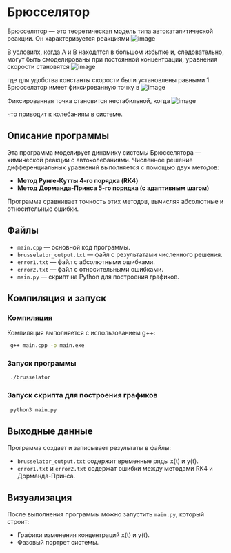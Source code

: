 # Брюсселятор
Брюсселятор — это теоретическая модель типа автокаталитической реакции. 
Он характеризуется реакциями
![image](https://github.com/user-attachments/assets/aaadd3df-dae2-455a-8cc2-2f4cfbd77d35)

В условиях, когда A и B находятся в большом избытке и, следовательно, могут быть смоделированы при постоянной концентрации, уравнения скорости становятся
![image](https://github.com/user-attachments/assets/7b4d9949-092c-4df6-ae26-9d09d73e8c5c)

где для удобства константы скорости были установлены равными 1.
Брюсселатор имеет фиксированную точку в
![image](https://github.com/user-attachments/assets/64acf41d-40da-499a-ae03-79d5a13251d7)

Фиксированная точка становится нестабильной, когда
![image](https://github.com/user-attachments/assets/16fd2351-5683-4238-a399-3e758a8b9da1)

что приводит к колебаниям в системе.

## Описание программы
Эта программа моделирует динамику системы Брюсселятора — химической реакции с автоколебаниями. Численное решение дифференциальных уравнений выполняется с помощью двух методов:
- **Метод Рунге-Кутты 4-го порядка (RK4)**
- **Метод Дорманда-Принса 5-го порядка (с адаптивным шагом)**

Программа сравнивает точность этих методов, вычисляя абсолютные и относительные ошибки.

## Файлы
- `main.cpp` — основной код программы.
- `brusselator_output.txt` — файл с результатами численного решения.
- `error1.txt` — файл с абсолютными ошибками.
- `error2.txt` — файл с относительными ошибками.
- `main.py` — скрипт на Python для построения графиков.

## Компиляция и запуск

### Компиляция
Компиляция выполняется с использованием g++:
```bash
 g++ main.cpp -o main.exe
```

### Запуск программы
```bash
 ./brusselator
```

### Запуск скрипта для построения графиков
```bash
 python3 main.py
```

## Выходные данные
Программа создает и записывает результаты в файлы:
- `brusselator_output.txt` содержит временные ряды x(t) и y(t).
- `error1.txt` и `error2.txt` содержат ошибки между методами RK4 и Дорманда-Принса.

## Визуализация
После выполнения программы можно запустить `main.py`, который строит:
- Графики изменения концентраций x(t) и y(t).
- Фазовый портрет системы.
